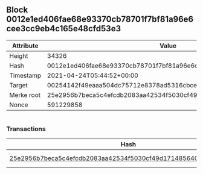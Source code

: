 ## Block 0012e1ed406fae68e93370cb78701f7bf81a96e6cee3cc9eb4c165e48cfd53e3

Attribute | Value
--- | ---
Height | 34326
Hash | 0012e1ed406fae68e93370cb78701f7bf81a96e6cee3cc9eb4c165e48cfd53e3
Timestamp | 2021-04-24T05:44:52+00:00
Target | 00254142f49eaaa504dc75712e8378ad5316cbcead634704b3734b6271167cc4
Merke root | 25e2956b7beca5c4efcdb2083aa42534f5030cf49d17148564044ec0a812a714
Nonce | 591229858

```

```

### Transactions

Hash | Amount
--- | ---
[25e2956b7beca5c4efcdb2083aa42534f5030cf49d17148564044ec0a812a714](25e2956b7beca5c4efcdb2083aa42534f5030cf49d17148564044ec0a812a714.md) | 10.00000000 SKEPTI 
